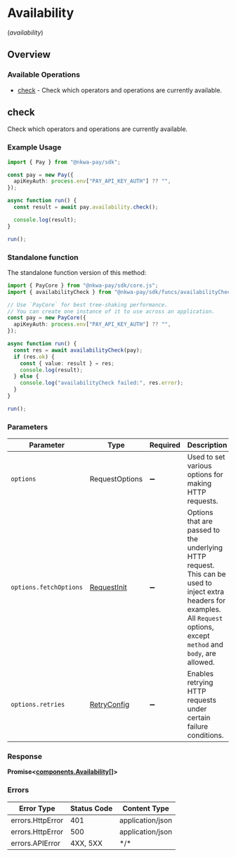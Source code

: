 # Availability
(*availability*)

## Overview

### Available Operations

* [check](#check) - Check which operators and operations are currently available.

## check

Check which operators and operations are currently available.

### Example Usage

```typescript
import { Pay } from "@nkwa-pay/sdk";

const pay = new Pay({
  apiKeyAuth: process.env["PAY_API_KEY_AUTH"] ?? "",
});

async function run() {
  const result = await pay.availability.check();

  console.log(result);
}

run();
```

### Standalone function

The standalone function version of this method:

```typescript
import { PayCore } from "@nkwa-pay/sdk/core.js";
import { availabilityCheck } from "@nkwa-pay/sdk/funcs/availabilityCheck.js";

// Use `PayCore` for best tree-shaking performance.
// You can create one instance of it to use across an application.
const pay = new PayCore({
  apiKeyAuth: process.env["PAY_API_KEY_AUTH"] ?? "",
});

async function run() {
  const res = await availabilityCheck(pay);
  if (res.ok) {
    const { value: result } = res;
    console.log(result);
  } else {
    console.log("availabilityCheck failed:", res.error);
  }
}

run();
```

### Parameters

| Parameter                                                                                                                                                                      | Type                                                                                                                                                                           | Required                                                                                                                                                                       | Description                                                                                                                                                                    |
| ------------------------------------------------------------------------------------------------------------------------------------------------------------------------------ | ------------------------------------------------------------------------------------------------------------------------------------------------------------------------------ | ------------------------------------------------------------------------------------------------------------------------------------------------------------------------------ | ------------------------------------------------------------------------------------------------------------------------------------------------------------------------------ |
| `options`                                                                                                                                                                      | RequestOptions                                                                                                                                                                 | :heavy_minus_sign:                                                                                                                                                             | Used to set various options for making HTTP requests.                                                                                                                          |
| `options.fetchOptions`                                                                                                                                                         | [RequestInit](https://developer.mozilla.org/en-US/docs/Web/API/Request/Request#options)                                                                                        | :heavy_minus_sign:                                                                                                                                                             | Options that are passed to the underlying HTTP request. This can be used to inject extra headers for examples. All `Request` options, except `method` and `body`, are allowed. |
| `options.retries`                                                                                                                                                              | [RetryConfig](../../lib/utils/retryconfig.md)                                                                                                                                  | :heavy_minus_sign:                                                                                                                                                             | Enables retrying HTTP requests under certain failure conditions.                                                                                                               |

### Response

**Promise\<[components.Availability[]](../../models/.md)\>**

### Errors

| Error Type       | Status Code      | Content Type     |
| ---------------- | ---------------- | ---------------- |
| errors.HttpError | 401              | application/json |
| errors.HttpError | 500              | application/json |
| errors.APIError  | 4XX, 5XX         | \*/\*            |